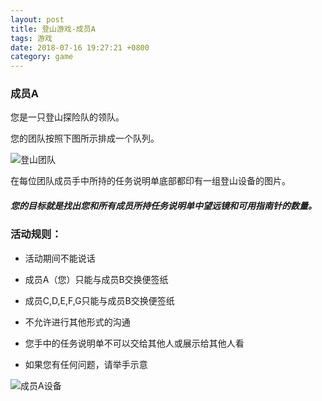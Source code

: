 ```yaml
---
layout: post
title: 登山游戏-成员A
tags: 游戏
date: 2018-07-16 19:27:21 +0800
category: game
---
```


### 成员A

您是一只登山探险队的领队。

您的团队按照下图所示排成一个队列。

![登山团队](/game/img/organization-for-climb-seven.JPG) 

在每位团队成员手中所持的任务说明单底部都印有一组登山设备的图片。

##### 您的目标就是找出您和所有成员所持任务说明单中望远镜和可用指南针的数量。 

### 活动规则：

- 活动期间不能说话

- 成员A（您）只能与成员B交换便签纸

- 成员C,D,E,F,G只能与成员B交换便签纸

- 不允许进行其他形式的沟通

- 您手中的任务说明单不可以交给其他人或展示给其他人看

- 如果您有任何问题，请举手示意

![成员A设备](/game/img/climb-devices-az.JPG)